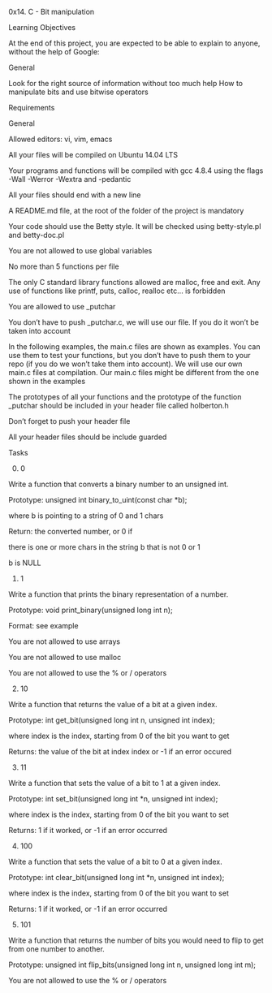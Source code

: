 0x14. C - Bit manipulation

Learning Objectives

At the end of this project, you are expected to be able to explain to anyone, without the help of Google:



General

Look for the right source of information without too much help How to manipulate bits and use bitwise operators



Requirements

General

Allowed editors: vi, vim, emacs

All your files will be compiled on Ubuntu 14.04 LTS

Your programs and functions will be compiled with gcc 4.8.4 using the flags -Wall -Werror -Wextra and -pedantic

All your files should end with a new line

A README.md file, at the root of the folder of the project is mandatory

Your code should use the Betty style. It will be checked using betty-style.pl and betty-doc.pl

You are not allowed to use global variables

No more than 5 functions per file

The only C standard library functions allowed are malloc, free and exit. Any use of functions like printf, puts, calloc, realloc etc… is forbidden

You are allowed to use _putchar

You don’t have to push _putchar.c, we will use our file. If you do it won’t be taken into account

In the following examples, the main.c files are shown as examples. You can use them to test your functions, but you don’t have to push them to your repo (if you do we won’t take them into account). We will use our own main.c files at compilation. Our main.c files might be different from the one shown in the examples

The prototypes of all your functions and the prototype of the function _putchar should be included in your header file called holberton.h

Don’t forget to push your header file

All your header files should be include guarded

Tasks

0. 0

Write a function that converts a binary number to an unsigned int.



Prototype: unsigned int binary_to_uint(const char *b);

where b is pointing to a string of 0 and 1 chars

Return: the converted number, or 0 if

there is one or more chars in the string b that is not 0 or 1

b is NULL

1. 1

Write a function that prints the binary representation of a number.



Prototype: void print_binary(unsigned long int n);

Format: see example

You are not allowed to use arrays

You are not allowed to use malloc

You are not allowed to use the % or / operators

2. 10

Write a function that returns the value of a bit at a given index.



Prototype: int get_bit(unsigned long int n, unsigned int index);

where index is the index, starting from 0 of the bit you want to get

Returns: the value of the bit at index index or -1 if an error occured

3. 11

Write a function that sets the value of a bit to 1 at a given index.



Prototype: int set_bit(unsigned long int *n, unsigned int index);

where index is the index, starting from 0 of the bit you want to set

Returns: 1 if it worked, or -1 if an error occurred

4. 100

Write a function that sets the value of a bit to 0 at a given index.



Prototype: int clear_bit(unsigned long int *n, unsigned int index);

where index is the index, starting from 0 of the bit you want to set

Returns: 1 if it worked, or -1 if an error occurred

5. 101

Write a function that returns the number of bits you would need to flip to get from one number to another.



Prototype: unsigned int flip_bits(unsigned long int n, unsigned long int m);

You are not allowed to use the % or / operators

